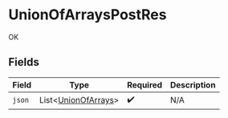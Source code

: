 # UnionOfArraysPostRes

OK


## Fields

| Field                                                       | Type                                                        | Required                                                    | Description                                                 |
| ----------------------------------------------------------- | ----------------------------------------------------------- | ----------------------------------------------------------- | ----------------------------------------------------------- |
| `json`                                                      | List<[UnionOfArrays](../../models/shared/UnionOfArrays.md)> | :heavy_check_mark:                                          | N/A                                                         |